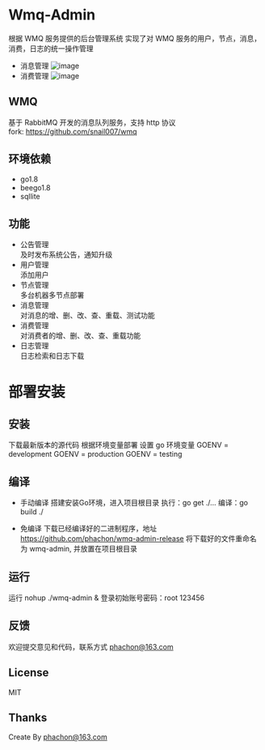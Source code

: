 # Wmq-Admin
根据 WMQ 服务提供的后台管理系统
实现了对 WMQ 服务的用户，节点，消息，消费，日志的统一操作管理

- 消息管理
![image](https://github.com/phachon/wmq-admin/blob/master/static/images/wiki/message.png)
- 消费管理
![image](https://github.com/phachon/wmq-admin/blob/master/static/images/wiki/consumer.png)

## WMQ
基于 RabbitMQ 开发的消息队列服务，支持 http 协议  
fork: https://github.com/snail007/wmq

## 环境依赖
- go1.8
- beego1.8
- sqllite

## 功能
- 公告管理  
及时发布系统公告，通知升级
- 用户管理  
添加用户
- 节点管理  
多台机器多节点部署
- 消息管理  
对消息的增、删、改、查、重载、测试功能
- 消费管理  
对消费者的增、删、改、查、重载功能
- 日志管理  
日志检索和日志下载

# 部署安装
## 安装
下载最新版本的源代码
根据环境变量部署
设置 go 环境变量
GOENV = development
GOENV = production
GOENV = testing

## 编译

- 手动编译
搭建安装Go环境，进入项目根目录
执行：go get ./...
编译：go build ./

- 免编译
下载已经编译好的二进制程序，地址 https://github.com/phachon/wmq-admin-release
将下载好的文件重命名为 wmq-admin, 并放置在项目根目录

## 运行
运行 nohup ./wmq-admin &
登录初始账号密码：root 123456


## 反馈

欢迎提交意见和代码，联系方式 phachon@163.com

## License

MIT

Thanks
---------
Create By phachon@163.com
